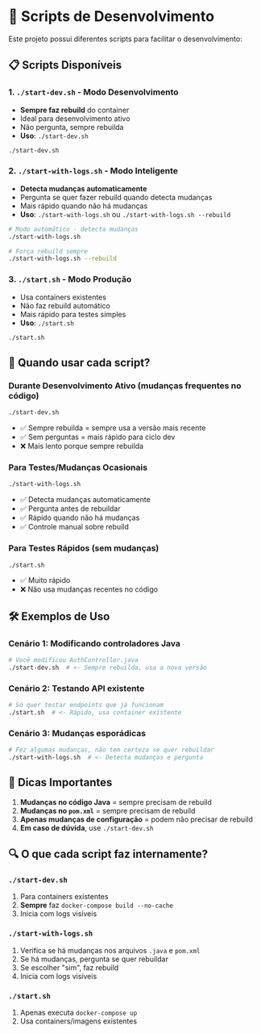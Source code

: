 # 🚀 Scripts de Desenvolvimento

Este projeto possui diferentes scripts para facilitar o desenvolvimento:

## 📋 Scripts Disponíveis

### 1. `./start-dev.sh` - Modo Desenvolvimento
- **Sempre faz rebuild** do container
- Ideal para desenvolvimento ativo
- Não pergunta, sempre rebuilda
- **Uso**: `./start-dev.sh`

```bash
./start-dev.sh
```

### 2. `./start-with-logs.sh` - Modo Inteligente  
- **Detecta mudanças automaticamente**
- Pergunta se quer fazer rebuild quando detecta mudanças
- Mais rápido quando não há mudanças
- **Uso**: `./start-with-logs.sh` ou `./start-with-logs.sh --rebuild`

```bash
# Modo automático - detecta mudanças
./start-with-logs.sh

# Força rebuild sempre
./start-with-logs.sh --rebuild
```

### 3. `./start.sh` - Modo Produção
- Usa containers existentes
- Não faz rebuild automático
- Mais rápido para testes simples
- **Uso**: `./start.sh`

```bash
./start.sh
```

## 🔄 Quando usar cada script?

### Durante Desenvolvimento Ativo (mudanças frequentes no código)
```bash
./start-dev.sh
```
- ✅ Sempre rebuilda = sempre usa a versão mais recente
- ✅ Sem perguntas = mais rápido para ciclo dev
- ❌ Mais lento porque sempre rebuilda

### Para Testes/Mudanças Ocasionais
```bash
./start-with-logs.sh
```
- ✅ Detecta mudanças automaticamente
- ✅ Pergunta antes de rebuildar
- ✅ Rápido quando não há mudanças
- ✅ Controle manual sobre rebuild

### Para Testes Rápidos (sem mudanças)
```bash
./start.sh
```
- ✅ Muito rápido
- ❌ Não usa mudanças recentes no código

## 🛠️ Exemplos de Uso

### Cenário 1: Modificando controladores Java
```bash
# Você modificou AuthController.java
./start-dev.sh  # <- Sempre rebuilda, usa a nova versão
```

### Cenário 2: Testando API existente
```bash
# Só quer testar endpoints que já funcionam
./start.sh  # <- Rápido, usa container existente
```

### Cenário 3: Mudanças esporádicas
```bash
# Fez algumas mudanças, não tem certeza se quer rebuildar
./start-with-logs.sh  # <- Detecta mudanças e pergunta
```

## 🚨 Dicas Importantes

1. **Mudanças no código Java** = sempre precisam de rebuild
2. **Mudanças no `pom.xml`** = sempre precisam de rebuild  
3. **Apenas mudanças de configuração** = podem não precisar de rebuild
4. **Em caso de dúvida**, use `./start-dev.sh`

## 🔍 O que cada script faz internamente?

### `./start-dev.sh`
1. Para containers existentes
2. **Sempre** faz `docker-compose build --no-cache`
3. Inicia com logs visíveis

### `./start-with-logs.sh`
1. Verifica se há mudanças nos arquivos `.java` e `pom.xml`
2. Se há mudanças, pergunta se quer rebuildar
3. Se escolher "sim", faz rebuild
4. Inicia com logs visíveis

### `./start.sh`
1. Apenas executa `docker-compose up`
2. Usa containers/imagens existentes